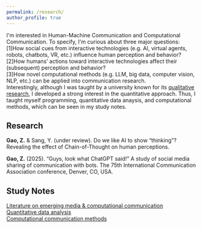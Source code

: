 ```yaml
---
permalink: /research/
author_profile: true
---
```


I'm interested in Human-Machine Communication and Computational Communication. To specify, I'm curious about three major questions:  
[1]How social cues from interactive technologies (e.g. AI, virtual agents, robots, chatbots, VR, etc.) influence human perception and behavior?  
[2]How humans’ actions toward interactive technologies affect their (subsequent) perception and behavior?  
[3]How novel computational methods (e.g. LLM, big data, computer vision, NLP, etc.) can be applied into communication research.   
Interestingly, although I was taught by a university known for its [qualitative research](https://www.gla.ac.uk/research/az/gumg/ourpurpose/), I developed a strong interest in the quantitative approach. Thus, I taught myself programming, quantitative data anaysis, and computational methods, which can be seen in my study notes.

Research
---
**Gao, Z.** & Sang, Y. (under review). Do we like AI to show “thinking”? Revealing the effect of Chain-of-Thought on human perceptions.  

**Gao, Z.** (2025). “Guys, look what ChatGPT said!” A study of social media sharing of communication with bots. The 75th International Communication Association conference, Denver, CO, USA.</p>


Study Notes
---
[Literature on emerging media & computational communication]("https://lv7w5nvrr9.feishu.cn/docx/DFmadtvlaoI4qYxjyQIc1y3enOe")  
[Quantitative data analysis]("https://lv7w5nvrr9.feishu.cn/docx/GycidyhvDo3HPoxRuGpcFxtknSf")  
[Computational communication methods]("https://lv7w5nvrr9.feishu.cn/docx/SmmBddmssoEIpExdIqNcSWyVnzc")




